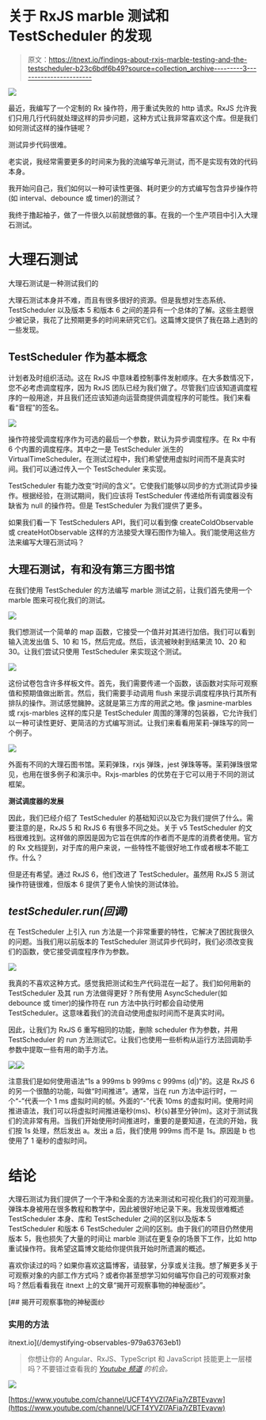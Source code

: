 # 关于 RxJS marble 测试和 TestScheduler 的发现

> 原文：<https://itnext.io/findings-about-rxjs-marble-testing-and-the-testscheduler-b23c6bdf6b49?source=collection_archive---------3----------------------->

![](img/3bdbbf8c1c0a2ea96b37dfc616afe536.png)

最近，我编写了一个定制的 Rx 操作符，用于重试失败的 http 请求。RxJS 允许我们只用几行代码就处理这样的异步问题，这种方式让我非常喜欢这个库。但是我们如何测试这样的操作链呢？

测试异步代码很难。

老实说，我经常需要更多的时间来为我的流编写单元测试，而不是实现有效的代码本身。

我开始问自己，我们如何以一种可读性更强、耗时更少的方式编写包含异步操作符(如 interval、debounce 或 timer)的测试？

我终于撸起袖子，做了一件很久以前就想做的事。在我的一个生产项目中引入大理石测试。

# 大理石测试

大理石测试是一种测试我们的

大理石测试本身并不难，而且有很多很好的资源。但是我想对生态系统、TestScheduler 以及版本 5 和版本 6 之间的差异有一个总体的了解。这些主题很少被记录，我花了比预期更多的时间来研究它们。这篇博文提供了我在路上遇到的一些发现。

## TestScheduler 作为基本概念

计划者及时组织活动。这在 RxJS 中意味着控制事件发射顺序。在大多数情况下，您不必考虑调度程序，因为 RxJS 团队已经为我们做了。尽管我们应该知道调度程序的一般用途，并且我们还应该知道向运营商提供调度程序的可能性。我们来看看“音程”的签名。

![](img/6b9e5d17cfabe35fc88eb6c461822bd1.png)

操作符接受调度程序作为可选的最后一个参数，默认为异步调度程序。在 Rx 中有 6 个内置的调度程序。其中之一是 TestScheduler 派生的 VirtualTimeScheduler。在测试过程中，我们希望使用虚拟时间而不是真实时间。我们可以通过传入一个 TestScheduler 来实现。

TestScheduler 有能力改变“时间的含义”。它使我们能够以同步的方式测试异步操作。根据经验，在测试期间，我们应该将 TestScheduler 传递给所有调度器没有缺省为 null 的操作符。但是 TestScheduler 为我们提供了更多。

如果我们看一下 TestSchedulers API，我们可以看到像 createColdObservable 或 createHotObservable 这样的方法接受大理石图作为输入。我们能使用这些方法来编写大理石测试吗？

## 大理石测试，有和没有第三方图书馆

在我们使用 TestScheduler 的方法编写 marble 测试之前，让我们首先使用一个 marble 图来可视化我们的测试。

![](img/1c34e0f68496e9c5cc08074ae28fac7f.png)

我们想测试一个简单的 map 函数，它接受一个值并对其进行加倍。我们可以看到输入流发出值 5、10 和 15，然后完成。然后，该流被映射到结果流 10、20 和 30。让我们尝试只使用 TestScheduler 来实现这个测试。

![](img/71af04d7425521eccd92eee183f1f3e5.png)

这份试卷包含许多样板文件。首先，我们需要传递一个函数，该函数对实际可观察值和预期值做出断言。然后，我们需要手动调用 flush 来提示调度程序执行其所有排队的操作。测试感觉臃肿。这就是第三方库的用武之地。像 jasmine-marbles 或 rxjs-marbles 这样的库只是 TestScheduler 周围的薄薄的包装器，它允许我们以一种可读性更好、更简洁的方式编写测试。让我们来看看用茉莉-弹珠写的同一个例子。

![](img/302505909c0c21a9d2d32fb2a643b8d1.png)

外面有不同的大理石图书馆。茉莉弹珠，rxjs 弹珠，jest 弹珠等等。茉莉弹珠很常见，也用在很多例子和演示中。Rxjs-marbles 的优势在于它可以用于不同的测试框架。

**测试调度器的发展**

因此，我们已经介绍了 TestScheduler 的基础知识以及它为我们提供了什么。需要注意的是，RxJS 5 和 RxJS 6 有很多不同之处。关于 v5 TestScheduler 的文档很难找到。这样做的原因是因为它旨在供库的作者而不是库的消费者使用。官方的 Rx 文档提到，对于库的用户来说，一些特性不能很好地工作或者根本不能工作。什么？

但是还有希望。通过 RxJS 6，他们改进了 TestScheduler。虽然用 RxJS 5 测试操作符链很难，但版本 6 提供了更令人愉快的测试体验。

## ***testScheduler.run(回调)***

在 TestScheduler 上引入 run 方法是一个非常重要的特性，它解决了困扰我很久的问题。当我们用以前版本的 TestScheduler 测试异步代码时，我们必须改变我们的函数，使它接受调度程序作为参数。

![](img/d152cd2781509d0bd6a24be3e68f927f.png)

我真的不喜欢这种方式。感觉我把测试和生产代码混在一起了。我们如何用新的 TestScheduler 及其 run 方法做得更好？所有使用 AsyncScheduler(如 debounce 或 timer)的操作符在 run 方法中执行时都会自动使用 TestScheduler。这意味着我们的流自动使用虚拟时间而不是真实时间。

因此，让我们为 RxJS 6 重写相同的功能，删除 scheduler 作为参数，并用 TestScheduler 的 run 方法测试它。让我们也使用一些析构从运行方法回调助手参数中提取一些有用的助手方法。

![](img/e3eb09a6433afb3f3d10b464455f440c.png)![](img/b2be3dbcb7eb6114257b84263e8b3efb.png)

注意我们是如何使用语法“1s a 999ms b 999ms c 999ms (d|)”的。这是 RxJS 6 的另一个很酷的功能，叫做“时间推进”。通常，当在 run 方法中运行时，一个“-”代表一个 1 ms 虚拟时间的帧。外面的“-”代表 10ms 的虚拟时间。使用时间推进语法，我们可以将虚拟时间推进毫秒(ms)、秒(s)甚至分钟(m)。这对于测试我们的流非常有用。当我们开始使用时间推进时，重要的是要知道，在流的开始，我们按 1s 处理，然后发出 a。发出 a 后，我们使用 999ms 而不是 1s。原因是 b 也使用了 1 毫秒的虚拟时间。

# 结论

大理石测试为我们提供了一个干净和全面的方法来测试和可视化我们的可观测量。弹珠本身被用在很多教程和教学中，因此被很好地记录下来。我发现很难概述 TestScheduler 本身、库和 TestScheduler 之间的区别以及版本 5 TestScheduler 和版本 6 TestScheduler 之间的区别。由于我们的项目仍然使用版本 5，我也损失了大量的时间让 marble 测试在更复杂的场景下工作，比如 http 重试操作符。我希望这篇博文能给你提供我开始时所遗漏的概述。

喜欢你读过的吗？如果你喜欢这篇博客，请鼓掌，分享或关注我。想了解更多关于可观察对象的内部工作方式吗？或者你甚至想学习如何编写你自己的可观察对象吗？然后看看我在 itnext 上的文章“揭开可观察事物的神秘面纱”。

[](/demystifying-observables-979a63763eb1) [## 揭开可观察事物的神秘面纱

### 实用的方法

itnext.io](/demystifying-observables-979a63763eb1) 

> 你想让你的 Angular、RxJS、TypeScript 和 JavaScript 技能更上一层楼吗？不要错过查看我的 [*Youtube 频道*](https://www.youtube.com/channel/UCFT4YVZl7AFia7rZBTEvavw) *的机会。*

![](img/8f03ad49e56ae3bbedef8209bc825cba.png)

[https://www.youtube.com/channel/UCFT4YVZl7AFia7rZBTEvavw](https://www.youtube.com/channel/UCFT4YVZl7AFia7rZBTEvavw)